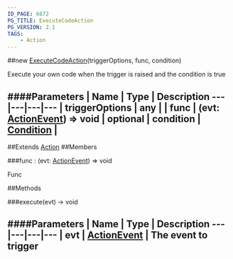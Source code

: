 ```yaml
---
ID_PAGE: 6672
PG_TITLE: ExecuteCodeAction
PG_VERSION: 2.1
TAGS:
    - Action
---
```

##new [ExecuteCodeAction](page.php?p=6672)(triggerOptions, func, condition)



Execute your own code when the trigger is raised and the condition is true




####Parameters
 | Name | Type | Description
---|---|---|---
 | triggerOptions | any | 
 | func | (evt: [ActionEvent](page.php?p=6677)) =&gt; void | 
optional | condition | [Condition](page.php?p=6679) | 
---

##Extends
 [Action](page.php?p=6663)
##Members

###func : (evt: [ActionEvent](page.php?p=6677)) =&gt; void




Func











##Methods

###execute(evt) &rarr; void

####Parameters
 | Name | Type | Description
---|---|---|---
 | evt | [ActionEvent](page.php?p=6677) | The event to trigger
---

